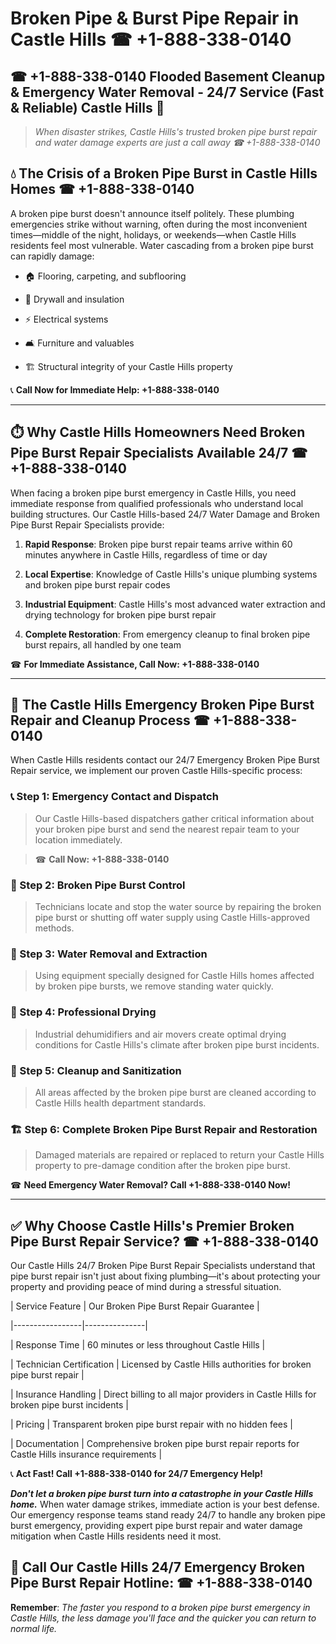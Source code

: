 # Broken Pipe & Burst Pipe Repair in Castle Hills ☎ +1-888-338-0140  
## ☎ +1-888-338-0140 Flooded Basement Cleanup & Emergency Water Removal - 24/7 Service (Fast & Reliable) Castle Hills 🚨  

> *When disaster strikes, Castle Hills's trusted broken pipe burst repair and water damage experts are just a call away ☎ +1-888-338-0140*  

## 💧 The Crisis of a Broken Pipe Burst in Castle Hills Homes ☎ +1-888-338-0140  

A broken pipe burst doesn't announce itself politely. These plumbing emergencies strike without warning, often during the most inconvenient times—middle of the night, holidays, or weekends—when Castle Hills residents feel most vulnerable. Water cascading from a broken pipe burst can rapidly damage:  

* 🏠 Flooring, carpeting, and subflooring  
* 🧱 Drywall and insulation  
* ⚡ Electrical systems  
* 🛋️ Furniture and valuables  
* 🏗️ Structural integrity of your Castle Hills property  

📞 **Call Now for Immediate Help: +1-888-338-0140**  

---  

## ⏱️ Why Castle Hills Homeowners Need Broken Pipe Burst Repair Specialists Available 24/7 ☎ +1-888-338-0140  

When facing a broken pipe burst emergency in Castle Hills, you need immediate response from qualified professionals who understand local building structures. Our Castle Hills-based 24/7 Water Damage and Broken Pipe Burst Repair Specialists provide:  

1. **Rapid Response**: Broken pipe burst repair teams arrive within 60 minutes anywhere in Castle Hills, regardless of time or day  
2. **Local Expertise**: Knowledge of Castle Hills's unique plumbing systems and broken pipe burst repair codes  
3. **Industrial Equipment**: Castle Hills's most advanced water extraction and drying technology for broken pipe burst repair  
4. **Complete Restoration**: From emergency cleanup to final broken pipe burst repairs, all handled by one team  

☎ **For Immediate Assistance, Call Now: +1-888-338-0140**  

---  

## 🔧 The Castle Hills Emergency Broken Pipe Burst Repair and Cleanup Process ☎ +1-888-338-0140  

When Castle Hills residents contact our 24/7 Emergency Broken Pipe Burst Repair service, we implement our proven Castle Hills-specific process:  

### 📞 Step 1: Emergency Contact and Dispatch  
> Our Castle Hills-based dispatchers gather critical information about your broken pipe burst and send the nearest repair team to your location immediately.  
> ☎ **Call Now: +1-888-338-0140**  

### 🚿 Step 2: Broken Pipe Burst Control  
> Technicians locate and stop the water source by repairing the broken pipe burst or shutting off water supply using Castle Hills-approved methods.  

### 🌊 Step 3: Water Removal and Extraction  
> Using equipment specially designed for Castle Hills homes affected by broken pipe bursts, we remove standing water quickly.  

### 💨 Step 4: Professional Drying  
> Industrial dehumidifiers and air movers create optimal drying conditions for Castle Hills's climate after broken pipe burst incidents.  

### 🧼 Step 5: Cleanup and Sanitization  
> All areas affected by the broken pipe burst are cleaned according to Castle Hills health department standards.  

### 🏗️ Step 6: Complete Broken Pipe Burst Repair and Restoration  
> Damaged materials are repaired or replaced to return your Castle Hills property to pre-damage condition after the broken pipe burst.  

☎ **Need Emergency Water Removal? Call +1-888-338-0140 Now!**  

---  

## ✅ Why Choose Castle Hills's Premier Broken Pipe Burst Repair Service? ☎ +1-888-338-0140  

Our Castle Hills 24/7 Broken Pipe Burst Repair Specialists understand that pipe burst repair isn't just about fixing plumbing—it's about protecting your property and providing peace of mind during a stressful situation.  

| Service Feature | Our Broken Pipe Burst Repair Guarantee |  
|-----------------|---------------|  
| Response Time | 60 minutes or less throughout Castle Hills |  
| Technician Certification | Licensed by Castle Hills authorities for broken pipe burst repair |  
| Insurance Handling | Direct billing to all major providers in Castle Hills for broken pipe burst incidents |  
| Pricing | Transparent broken pipe burst repair with no hidden fees |  
| Documentation | Comprehensive broken pipe burst repair reports for Castle Hills insurance requirements |  

📞 **Act Fast! Call +1-888-338-0140 for 24/7 Emergency Help!**  

***Don't let a broken pipe burst turn into a catastrophe in your Castle Hills home.*** When water damage strikes, immediate action is your best defense. Our emergency response teams stand ready 24/7 to handle any broken pipe burst emergency, providing expert pipe burst repair and water damage mitigation when Castle Hills residents need it most.  

## 📱 Call Our Castle Hills 24/7 Emergency Broken Pipe Burst Repair Hotline: ☎ +1-888-338-0140  

**Remember**: *The faster you respond to a broken pipe burst emergency in Castle Hills, the less damage you'll face and the quicker you can return to normal life.*
